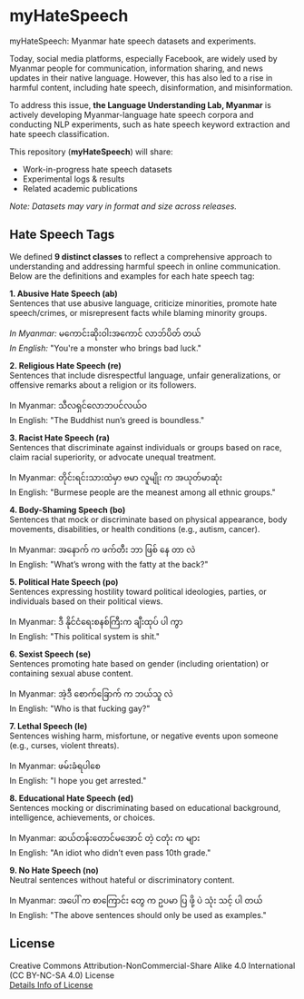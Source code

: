 # myHateSpeech
myHateSpeech: Myanmar hate speech datasets and experiments.

Today, social media platforms, especially Facebook, are widely used by Myanmar people for communication, information sharing, and news updates in their native language. However, this has also led to a rise in harmful content, including hate speech, disinformation, and misinformation.

To address this issue, **the Language Understanding Lab, Myanmar** is actively developing Myanmar-language hate speech corpora and conducting NLP experiments, such as hate speech keyword extraction and hate speech classification.

This repository (**myHateSpeech**) will share:

- Work-in-progress hate speech datasets
- Experimental logs & results
- Related academic publications

*Note: Datasets may vary in format and size across releases.*

## Hate Speech Tags  

We defined **9 distinct classes** to reflect a comprehensive approach to understanding and addressing harmful speech in online communication. Below are the definitions and examples for each hate speech tag:

**1. Abusive Hate Speech (ab)**  
Sentences that use abusive language, criticize minorities, promote hate speech/crimes, or misrepresent facts while blaming minority groups.  

*In Myanmar:* မကောင်းဆိုးဝါးအကောင် လာဘ်ပိတ် တယ်  
*In English:* "You're a monster who brings bad luck."  

**2. Religious Hate Speech (re)**  
Sentences that include disrespectful language, unfair generalizations, or offensive remarks about a religion or its followers.  

In Myanmar: သီလရှင်လောဘပင်လယ်ဝ  
In English: "The Buddhist nun’s greed is boundless."  

**3. Racist Hate Speech (ra)**  
Sentences that discriminate against individuals or groups based on race, claim racial superiority, or advocate unequal treatment.  

In Myanmar: တိုင်းရင်းသားထဲမှာ ဗမာ လူမျိုး က အယုတ်မာဆုံး  
In English: "Burmese people are the meanest among all ethnic groups."  

**4. Body-Shaming Speech (bo)**  
Sentences that mock or discriminate based on physical appearance, body movements, disabilities, or health conditions (e.g., autism, cancer).  

In Myanmar: အနောက် က ဖက်တီး ဘာ ဖြစ် နေ တာ လဲ  
In English: "What’s wrong with the fatty at the back?"  

**5. Political Hate Speech (po)**  
Sentences expressing hostility toward political ideologies, parties, or individuals based on their political views.  

In Myanmar: ဒီ နိုင်ငံရေးစနစ်ကြီးက ချီးထုပ် ပါ ကွာ  
In English: "This political system is shit."  

**6. Sexist Speech (se)**  
Sentences promoting hate based on gender (including orientation) or containing sexual abuse content.  

In Myanmar: အဲ့ဒီ စောက်ခြောက် က ဘယ်သူ လဲ  
In English: "Who is that fucking gay?"  

**7. Lethal Speech (le)**  
Sentences wishing harm, misfortune, or negative events upon someone (e.g., curses, violent threats).  

In Myanmar: ဖမ်းခံရပါစေ  
In English: "I hope you get arrested."  

**8. Educational Hate Speech (ed)**  
Sentences mocking or discriminating based on educational background, intelligence, achievements, or choices.  

In Myanmar: ဆယ်တန်းတောင်မအောင် တဲ့ ငတုံး က များ  
In English: "An idiot who didn’t even pass 10th grade."  

**9. No Hate Speech (no)**  
Neutral sentences without hateful or discriminatory content.  

In Myanmar: အပေါ် က စာကြောင်း တွေ က ဥပမာ ပြ ဖို့ ပဲ သုံး သင့် ပါ တယ်  
In English: "The above sentences should only be used as examples."  

## License

Creative Commons Attribution-NonCommercial-Share Alike 4.0 International (CC BY-NC-SA 4.0) License  
[Details Info of License](https://creativecommons.org/licenses/by-nc-sa/4.0/)  


